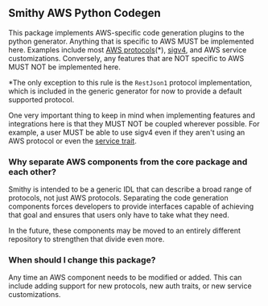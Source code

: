 ## Smithy AWS Python Codegen

This package implements AWS-specific code generation plugins to the python generator.
Anything that is specific to AWS MUST be implemented here. Examples include most [AWS
protocols](https://smithy.io/2.0/aws/protocols/index.html)(*),
[sigv4](https://docs.aws.amazon.com/IAM/latest/UserGuide/reference_aws-signing.html),
and AWS service customizations. Conversely, any features that are
NOT specific to AWS MUST NOT be implemented here.

*The only exception to this rule is the `RestJson1` protocol implementation, which is
included in the generic generator for now to provide a default supported protocol.

One very important thing to keep in mind when implementing features and integrations
here is that they MUST NOT be coupled wherever possible. For example, a user
MUST be able to use sigv4 even if they aren't using an AWS protocol or even the
[service trait](https://smithy.io/2.0/aws/aws-core.html#aws-api-service-trait).

### Why separate AWS components from the core package and each other?

Smithy is intended to be a generic IDL that can describe a broad range of protocols,
not just AWS protocols. Separating the code generation components forces developers
to provide interfaces capable of achieving that goal and ensures that users only
have to take what they need.

In the future, these components may be moved to an entirely different repository to
strengthen that divide even more.

### When should I change this package?

Any time an AWS component needs to be modified or added. This can include adding
support for new protocols, new auth traits, or new service customizations.
